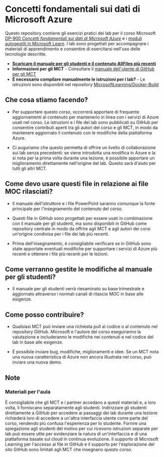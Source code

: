 # Concetti fondamentali sui dati di Microsoft Azure

Questo repository contiene gli esercizi pratici dei lab per il corso Microsoft [DP-900 *Concetti fondamentali sui dati di Microsoft Azure*](https://docs.microsoft.com/it-it/learn/certifications/courses/dp-900t00) e i [moduli autogestiti in Microsoft Learn](https://docs.microsoft.com/it-it/users/23110622/collections/0kjyh8rn5gdrjj/). I lab sono progettati per accompagnare i materiali di apprendimento e consentire di esercitarsi nell'uso delle tecnologie descritte. 

- **[Scaricare il manuale per gli studenti e il contenuto AllFiles più recenti](../../releases/latest)**
- **Informazioni per gli MCT** - Consultare il [manuale dell'utente di GitHub per gli MCT](https://microsoftlearning.github.io/MCT-User-Guide/)
- **È necessario compilare manualmente le istruzioni per i lab?** - Le istruzioni sono disponibili nel repository [MicrosoftLearning/Docker-Build](https://github.com/MicrosoftLearning/Docker-Build)

## Che cosa stiamo facendo?

- Per supportare questo corso, occorrerà apportare di frequente aggiornamenti al contenuto per mantenerlo in linea con i servizi di Azure usati nel corso.  Le istruzioni e i file dei lab sono pubblicati su GitHub per consentire contributi aperti tra gli autori del corso e gli MCT, in modo da mantenere aggiornato il contenuto con le modifiche della piattaforma Azure.

- Ci auguriamo che questo permetta di offrire un livello di collaborazione sui lab senza precedenti: se viene introdotta una modifica in Azure e la si nota per la prima volta durante una lezione, è possibile apportare un miglioramento direttamente nell'origine del lab.  Questo sarà d'aiuto per tutti gli altri MCT.

## Come devo usare questi file in relazione ai file MOC rilasciati?

- Il manuale dell'istruttore e i file PowerPoint saranno comunque la fonte principale per l'insegnamento del contenuto del corso.

- Questi file in GitHub sono progettati per essere usati in combinazione con il manuale per gli studenti, ma sono disponibili in GitHub come repository centrale in modo da offrire agli MCT e agli autori dei corsi un'origine condivisa per i file dei lab più recenti.

- Prima dell'insegnamento, è consigliabile verificare se in GitHub sono state apportate eventuali modifiche per supportare i servizi di Azure più recenti e ottenere i file più recenti per le lezioni.

## Come verranno gestite le modifiche al manuale per gli studenti?

- Il manuale per gli studenti verrà riesaminato su base trimestrale e aggiornato attraverso i normali canali di rilascio MOC in base alle esigenze.

## Come posso contribuire?

- Qualsiasi MCT può inviare una richiesta pull al codice o al contenuto nel repository GitHub. Microsoft e l'autore del corso eseguiranno la valutazione e includeranno le modifiche nei contenuti e nel codice del lab in base alle esigenze.

- È possibile inviare bug, modifiche, miglioramenti e idee.  Se un MCT nota una nuova caratteristica di Azure non ancora illustrata nel corso,  può inviare una nuova demo.

## Note

### Materiali per l'aula

È consigliabile che gli MCT e i partner accedano a questi materiali e, a loro volta, li forniscano separatamente agli studenti.  Indirizzare gli studenti direttamente a GitHub per accedere ai passaggi dei lab durante una lezione richiederà loro di accedere a un'altra interfaccia utente come parte del corso, rendendo più confusa l'esperienza per lo studente. Fornire una spiegazione agli studenti del motivo per cui ricevono istruzioni separate per lab può essere utile per evidenziare la natura di un'interfaccia e di una piattaforma basate sul cloud in continua evoluzione. Il supporto di Microsoft Learning per l'accesso ai file in GitHub e il supporto per l'esplorazione del sito GitHub sono limitati agli MCT che insegnano questo corso.

